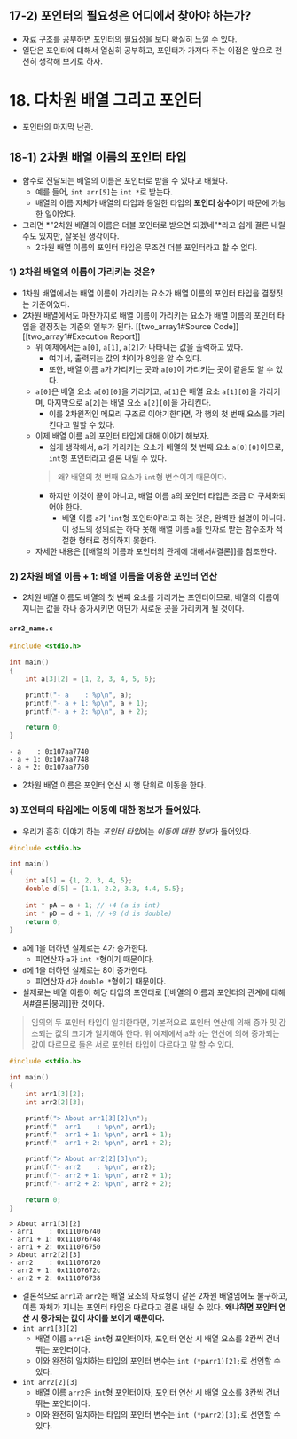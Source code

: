 ## 17-2) 포인터의 필요성은 어디에서 찾아야 하는가?
- 자료 구조를 공부하면 포인터의 필요성을 보다 확실히 느낄 수 있다.
- 일단은 포인터에 대해서 열심히 공부하고, 포인터가 가져다 주는 이점은 앞으로 천천히 생각해 보기로 하자.

# 18. 다차원 배열 그리고 포인터
- 포인터의 마지막 난관.

## 18-1) 2차원 배열 이름의 포인터 타입
- 함수로 전달되는 배열의 이름은 포인터로 받을 수 있다고 배웠다.
	- 예를 들어, `int arr[5]`는 `int *`로 받는다.
	- 배열의 이름 자체가 배열의 타입과 동일한 타입의 **포인터 상수**이기 때문에 가능한 일이었다.
- 그러면 *"2차원 배열의 이름은 더블 포인터로 받으면 되겠네"*라고 쉽게 결론 내릴 수도 있지만, 잘못된 생각이다.
	- 2차원 배열 이름의 포인터 타입은 무조건 더블 포인터라고 할 수 없다.
### 1) 2차원 배열의 이름이 가리키는 것은?
- 1차원 배열에서는 배열 이름이 가리키는 요소가 배열 이름의 포인터 타입을 결정짓는 기준이었다.
- 2차원 배열에서도 마찬가지로 배열 이름이 가리키는 요소가 배열 이름의 포인터 타입을 결정짓는 기준의 일부가 된다.
	[[two_array1#Source Code]]
	[[two_array1#Execution Report]]
	- 위 예제에서는 `a[0]`,  `a[1]`, `a[2]`가 나타내는 값을 출력하고 있다. 
		- 여기서, 출력되는 값의 차이가 $8$임을 알 수 있다.
		- 또한, 배열 이름 `a`가 가리키는 곳과 `a[0]`이 가리키는 곳이 같음도 알 수 있다.
	- `a[0]`은 배열 요소 `a[0][0]`을 가리키고, `a[1]`은 배열 요소 `a[1][0]`을 가리키며, 마지막으로 `a[2]`는 배열 요소 `a[2][0]`을 가리킨다.
		- 이를 2차원적인 메모리 구조로 이야기한다면, 각 행의 첫 번째 요소를 가리킨다고 말할 수 있다.
	- 이제 배열 이름 `a`의 포인터 타입에 대해 이야기 해보자.
		- 쉽게 생각해서, a가 가리키는 요소가 배열의 첫 번째 요소 `a[0][0]`이므로, `int`형 포인터라고 결론 내릴 수 있다.
		> 왜? 배열의 첫 번째 요소가 `int`형 변수이기 때문이다.
		- 하지만 이것이 끝이 아니고, 배열 이름 `a`의 포인터 타입은 조금 더 구체화되어야 한다.
			- 배열 이름 `a`가 '`int`형 포인터야'라고 하는 것은, 완벽한 설명이 아니다. 이 정도의 정의로는 하다 못해 배열 이름 `a`를 인자로 받는 함수조차 적절한 형태로 정의하지 못한다.
	- 자세한 내용은 [[배열의 이름과 포인터의 관계에 대해서#결론]]를 참조한다.
### 2) 2차원 배열 이름 + 1: 배열 이름을 이용한 포인터 연산
- 2차원 배열 이름도 배열의 첫 번째 요소를 가리키는 포인터이므로, 배열의 이름이 지니는 값을 하나 증가시키면 어딘가 새로운 곳을 가리키게 될 것이다.
#### `arr2_name.c`
```c
#include <stdio.h>

int main()
{
	int a[3][2] = {1, 2, 3, 4, 5, 6};

	printf("- a    : %p\n", a);
	printf("- a + 1: %p\n", a + 1);
	printf("- a + 2: %p\n", a + 2);

	return 0;
}

```
```
- a    : 0x107aa7740
- a + 1: 0x107aa7748
- a + 2: 0x107aa7750
```
- 2차원 배열 이름은 포인터 연산 시 행 단위로 이동을 한다.

### 3) 포인터의 타입에는 이동에 대한 정보가 들어있다.
- 우리가 흔히 이야기 하는 *포인터 타입*에는 *이동에 대한 정보*가 들어있다.

```c
#include <stdio.h>

int main()
{
	int a[5] = {1, 2, 3, 4, 5};
	double d[5] = {1.1, 2.2, 3.3, 4.4, 5.5};
	
	int * pA = a + 1; // +4 (a is int)
	int * pD = d + 1; // +8 (d is double)
	return 0;
}
```

- `a`에 $1$을 더하면 실제로는 $4$가 증가한다.
	- 피연산자 `a`가 `int *`형이기 때문이다.
- `d`에 $1$을 더하면 실제로는 $8$이 증가한다.
	- 피연산자 `d`가 `double *`형이기 때문이다.
- 실제로는 배열 이름이 해당 타입의 포인터로 [[배열의 이름과 포인터의 관계에 대해서#결론|붕괴]]한 것이다.
> 임의의 두 포인터 타입이 일치한다면, 기본적으로 포인터 연산에 의해 증가 및 감소되는 값의 크기가 일치해야 한다. 위 예제에서 `a`와 `d`는 연산에 의해 증가되는 값이 다르므로 둘은 서로 포인터 타입이 다르다고 말 할 수 있다.
```c
#include <stdio.h>

int main()
{
	int arr1[3][2];
	int arr2[2][3];

	printf("> About arr1[3][2]\n");
	printf("- arr1    : %p\n", arr1);
	printf("- arr1 + 1: %p\n", arr1 + 1);
	printf("- arr1 + 2: %p\n", arr1 + 2);

	printf("> About arr2[2][3]\n");
	printf("- arr2    : %p\n", arr2);
	printf("- arr2 + 1: %p\n", arr2 + 1);
	printf("- arr2 + 2: %p\n", arr2 + 2);

	return 0;
}

```
```
> About arr1[3][2]
- arr1    : 0x111076740
- arr1 + 1: 0x111076748
- arr1 + 2: 0x111076750
> About arr2[2][3]
- arr2    : 0x111076720
- arr2 + 1: 0x11107672c
- arr2 + 2: 0x111076738
```
- 결론적으로 `arr1`과 `arr2`는 배열 요소의 자료형이 같은 2차원 배열임에도 불구하고, 이름 자체가 지니는 포인터 타입은 다르다고 결론 내릴 수 있다. **왜냐하면 포인터 연산 시 증가되는 값이 차이를 보이기 때문이다.**
- `int arr1[3][2]`
	- 배열 이름 `arr1`은 `int`형 포인터이자, 포인터 연산 시 배열 요소를 $2$칸씩 건너 뛰는 포인터이다.
	- 이와 완전히 일치하는 타입의 포인터 변수는 `int (*pArr1)[2];`로 선언할 수 있다.
- `int arr2[2][3]`
	- 배열 이름 `arr2`은 `int`형 포인터이자, 포인터 연산 시 배열 요소를 $3$칸씩 건너 뛰는 포인터이다.
	- 이와 완전히 일치하는 타입의 포인터 변수는 `int (*pArr2)[3];`로 선언할 수 있다.


